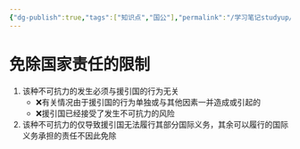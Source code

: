 ```yaml
---
{"dg-publish":true,"tags":["知识点","国公"],"permalink":"/学习笔记studyup/民法总论/国际法不可抗力/","dgPassFrontmatter":true,"created":"2024-11-26T10:04:38.500+08:00","updated":"2024-11-26T10:05:02.083+08:00"}
---
```


# 免除国家责任的限制
1. 该种不可抗力的发生必须与援引国的行为无关
	- ❌有关情况由于援引国的行为单独或与其他因素一并造成或引起的
	- ❌援引国已经接受了发生不可抗力的风险
2. 该种不可抗力的仅导致援引国无法履行其部分国际义务，其余可以履行的国际义务承担的责任不因此免除